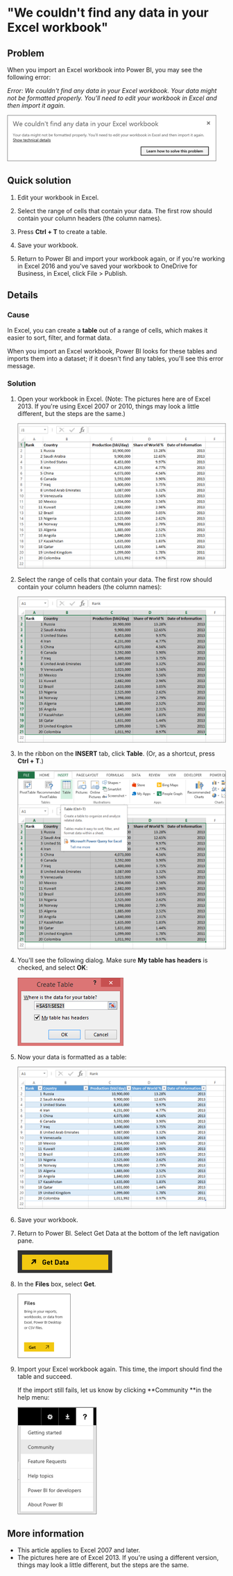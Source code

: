 ﻿<properties
   pageTitle="Error: We couldn't find any data in your Excel workbook"
   description="Error: We couldn't find any data in your Excel workbook"
   services="powerbi"
   documentationCenter=""
   authors="davidiseminger"
   manager="mblythe"
   backup=""
   editor=""
   tags=""
   qualityFocus="no"
   qualityDate=""/>

<tags
   ms.service="powerbi"
   ms.devlang="NA"
   ms.topic="article"
   ms.tgt_pltfrm="NA"
   ms.workload="powerbi"
   ms.date="06/06/2017"
   ms.author="davidi"/>
# "We couldn't find any data in your Excel workbook"

## Problem

When you import an Excel workbook into Power BI, you may see the following error:

*Error: We couldn't find any data in your Excel workbook. Your data might not be formatted properly. You'll need to edit your workbook in Excel and then import it again.*

![](media/powerbi-admin-troubleshoot-excel-workbook-data/PBI_WeCouldntFindAnyData.png)

## Quick solution

1. Edit your workbook in Excel.

2. Select the range of cells that contain your data. The first row should contain your column headers (the column names).

3. Press **Ctrl + T** to create a table.

4. Save your workbook.

5. Return to Power BI and import your workbook again, or if you're working in Excel 2016 and you've saved your workbook to OneDrive for Business, in Excel, click File > Publish.

## Details

### Cause

In Excel, you can create a **table** out of a range of cells, which makes it easier to sort, filter, and format data.

When you import an Excel workbook, Power BI looks for these tables and imports them into a dataset; if it doesn't find any tables, you'll see this error message.

### Solution

1. Open your workbook in Excel. (Note: The pictures here are of Excel 2013. If you're using Excel 2007 or 2010, things may look a little different, but the steps are the same.)

	![](media/powerbi-admin-troubleshoot-excel-workbook-data/PBI_Trb_XLWksht1.png)

2. Select the range of cells that contain your data. The first row should contain your column headers (the column names):

	![](media/powerbi-admin-troubleshoot-excel-workbook-data/PBI_Trb_XLWksht2.png)

3. In the ribbon on the **INSERT** tab, click **Table**. (Or, as a shortcut, press **Ctrl + T**.)

	![](media/powerbi-admin-troubleshoot-excel-workbook-data/PBI_Trb_XLWksht3.png)

4. You'll see the following dialog. Make sure **My table has headers** is checked, and select **OK**:

	![](media/powerbi-admin-troubleshoot-excel-workbook-data/PBI_Trb_XLCreateTbl.png)

5. Now your data is formatted as a table:

	![](media/powerbi-admin-troubleshoot-excel-workbook-data/PBI_Trb_XLTbl.png)

6. Save your workbook.

7. Return to Power BI. Select Get Data at the bottom of the left navigation pane.

	![](media/powerbi-admin-troubleshoot-excel-workbook-data/PBI_GetData.png)

8. In the **Files** box, select **Get**.

	![](media/powerbi-admin-troubleshoot-excel-workbook-data/PBI_GetFiles.png)

9. Import your Excel workbook again. This time, the import should find the table and succeed.

	If the import still fails, let us know by clicking **Community **in the help menu:

	![](media/powerbi-admin-troubleshoot-excel-workbook-data/PBI_QuestionMenuCommunity.png)

## More information

-   This article applies to Excel 2007 and later.
-   The pictures here are of Excel 2013. If you're using a different version, things may look a little different, but the steps are the same.
